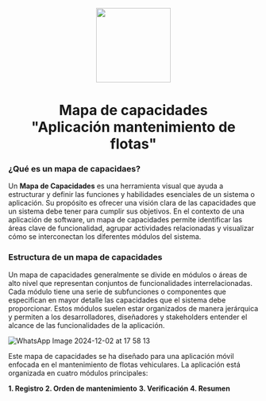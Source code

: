 <p align='center'>
  <img src='https://github.com/user-attachments/assets/899a06d7-01dd-4f33-b0cf-48b36b632b6f' height="150">
</p>

<h1 align='center'>
  Mapa de capacidades
  <br>
  "Aplicación mantenimiento de flotas"
</h1>

### ¿Qué es un mapa de capacidaes?

Un **Mapa de Capacidades** es una herramienta visual que ayuda a estructurar y definir las funciones y habilidades esenciales de un sistema o aplicación. Su propósito es ofrecer una visión clara de las capacidades que un sistema debe tener para cumplir sus objetivos. En el contexto de una aplicación de software, un mapa de capacidades permite identificar las áreas clave de funcionalidad, agrupar actividades relacionadas y visualizar cómo se interconectan los diferentes módulos del sistema.

### Estructura de un mapa de capacidades

Un mapa de capacidades generalmente se divide en módulos o áreas de alto nivel que representan conjuntos de funcionalidades interrelacionadas. Cada módulo tiene una serie de subfunciones o componentes que especifican en mayor detalle las capacidades que el sistema debe proporcionar. Estos módulos suelen estar organizados de manera jerárquica y permiten a los desarrolladores, diseñadores y stakeholders entender el alcance de las funcionalidades de la aplicación.

![WhatsApp Image 2024-12-02 at 17 58 13](https://github.com/user-attachments/assets/7f6e137b-b883-4859-80aa-4e78f52969c0)

Este mapa de capacidades se ha diseñado para una aplicación móvil enfocada en el mantenimiento de flotas vehiculares. La aplicación está organizada en cuatro módulos principales:

**1. Registro**
**2. Orden de mantenimiento**
**3. Verificación**
**4. Resumen**

